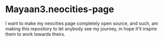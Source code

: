 # Mayaan3.neocities-page
I want to make my neocities page completely open source, and such, am making this repository to let anybody see my journey, in hope it'll inspire them to work towards theirs.
